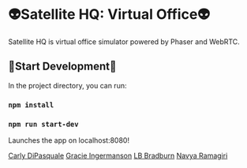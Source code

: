# :alien:Satellite HQ: Virtual Office:alien:

Satellite HQ is virtual office simulator powered by Phaser and WebRTC.

## :rocket:Start Development:rocket:

In the project directory, you can run:

### `npm install`

### `npm run start-dev`

Launches the app on localhost:8080!

[Carly DiPasquale](https://github.com/orgs/M-M-s-2011/people/CarlyDiPasquale)
[Gracie Ingermanson](https://github.com/orgs/M-M-s-2011/people/GracieIngermanson)
[LB Bradburn](https://github.com/orgs/M-M-s-2011/people/LB-BB)
[Navya Ramagiri](https://github.com/orgs/M-M-s-2011/people/navya825)
